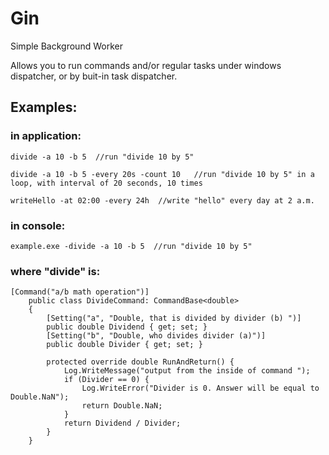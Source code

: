 # Gin #
Simple Background Worker

Allows you to run commands and/or regular tasks under windows dispatcher, or by buit-in task dispatcher.

## Examples: ##

### in application: ###
```
divide -a 10 -b 5  //run "divide 10 by 5"

divide -a 10 -b 5 -every 20s -count 10   //run "divide 10 by 5" in a loop, with interval of 20 seconds, 10 times

writeHello -at 02:00 -every 24h  //write "hello" every day at 2 a.m.
```
### in console: ###
```
example.exe -divide -a 10 -b 5  //run "divide 10 by 5"
```

### where "divide" is: ###

```
[Command("a/b math operation")]
    public class DivideCommand: CommandBase<double>
    {
        [Setting("a", "Double, that is divided by divider (b) ")]
        public double Dividend { get; set; }
        [Setting("b", "Double, who divides divider (a)")]
        public double Divider { get; set; }

        protected override double RunAndReturn() {
            Log.WriteMessage("output from the inside of command ");
            if (Divider == 0) {
                Log.WriteError("Divider is 0. Answer will be equal to Double.NaN");
                return Double.NaN;
            }
            return Dividend / Divider;
        }
    }
  ```  
